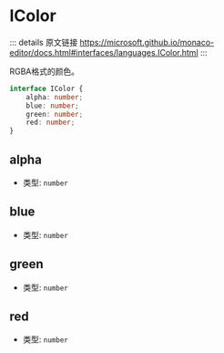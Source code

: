 # IColor
        
::: details 原文链接
https://microsoft.github.io/monaco-editor/docs.html#interfaces/languages.IColor.html
:::

RGBA格式的颜色。

```ts
interface IColor {
    alpha: number;
    blue: number;
    green: number;
    red: number;
}
```

## alpha
- 类型: `number`
## blue
- 类型: `number`
## green
- 类型: `number`
## red
- 类型: `number`